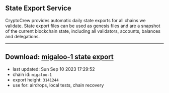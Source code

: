 ## State Export Service
CryptoCrew provides automatic daily state exports for all chains we validate. State export files can be used as genesis files and are a snapshot of the current blockchain state, including all validators, accounts, balances and delegations.

---
**Download: [migaloo-1 state export](https://dl.ccvalidators.com/SERVICE/migaloo/migaloo-1_export_3141244.json)**
---

- last updated: Sun Sep 10 2023 17:29:52
- chain id: `migaloo-1`
- export height: `3141244`
- use for: airdrops, local tests, chain recovery
